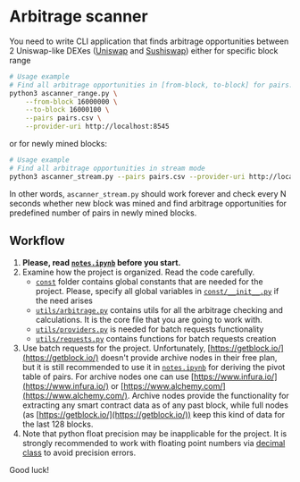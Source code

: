 # Arbitrage scanner
You need to write CLI application that finds arbitrage opportunities between 2 Uniswap-like DEXes 
([Uniswap](https://v2.info.uniswap.org/home) and [Sushiswap](https://www.sushi.com/)) either for specific block range 

```bash
# Usage example
# Find all arbitrage opportunities in [from-block, to-block] for pairs.csv
python3 ascanner_range.py \
    --from-block 16000000 \
    --to-block 16000100 \
    --pairs pairs.csv \
    --provider-uri http://localhost:8545
```
or for newly mined blocks:

```bash
# Usage example
# Find all arbitrage opportunities in stream mode
python3 ascanner_stream.py --pairs pairs.csv --provider-uri http://localhost:8545
```
In other words, `ascanner_stream.py` should work forever and check every N seconds whether new block was mined and find 
arbitrage opportunities for predefined number of pairs in newly mined blocks.

## Workflow

1. **Please, read [`notes.ipynb`](/notes.ipynb) before you start.**
2. Examine how the project is organized. Read the code carefully.
    * [`const`](/const/) folder contains global constants that are needed for the project. Please, specify all global variables in [`const/__init__.py`](/const/__init__.py) if the need arises
    * [`utils/arbitrage.py`](/utils/arbitrage.py) contains utils for all the arbitrage checking and calculations. It is the core file that you are going to work with.
    * [`utils/providers.py`](/utils/providers.py) is needed for batch requests functionality
    * [`utils/requests.py`](/utils/requests.py) contains functions for batch requests creation
3. Use batch requests for the project. Unfortunately, [https://getblock.io/](https://getblock.io/) doesn't provide archive nodes in their free plan, but it is still recommended to use it in [`notes.ipynb`](/notes.ipynb) for deriving the pivot table of pairs. For archive nodes one can use [https://www.infura.io/](https://www.infura.io/) or [https://www.alchemy.com/](https://www.alchemy.com/). Archive nodes provide the functionality for extracting any smart contract data as of any past block, while full nodes (as [https://getblock.io/](https://getblock.io/)) keep this kind of data for the last 128 blocks.
4. Note that python float precision may be inapplicable for the project. It is strongly recommended to work with floating point numbers via [decimal class](https://docs.python.org/3/library/decimal.html) to avoid precision errors.

Good luck!
